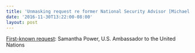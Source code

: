```yaml
---
title: 'Unmasking request re former National Security Advisor [Michael Flynn]'
date: '2016-11-30T13:22:00-08:00'
layout: post
---
```


[First-known request](/2020/05/08/follow-up-unmasking-requests-re-former-national-security-advisor-michael-flynn/): Samantha Power, U.S. Ambassador to the United Nations
